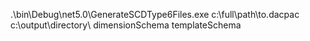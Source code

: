 ﻿.\bin\Debug\net5.0\GenerateSCDType6Files.exe c:\full\path\to.dacpac c:\output\directory\ dimensionSchema templateSchema
